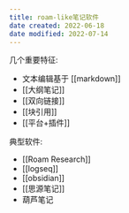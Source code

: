 ```yaml
---
title: roam-like笔记软件
date created: 2022-06-18
date modified: 2022-07-14
---
```


几个重要特征:

- 文本编辑基于 [[markdown]]
- [[大纲笔记]]
- [[双向链接]]
- [[块引用]]
- [[平台+插件]]

典型软件:

- [[Roam Research]]
- [[logseq]]
- [[obsidian]]
- [[思源笔记]]
- 葫芦笔记
